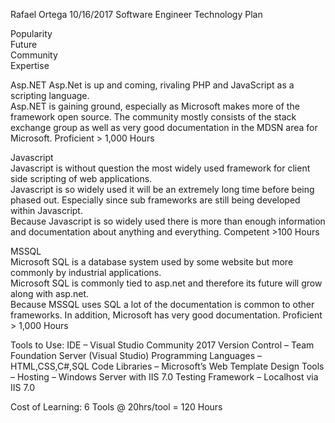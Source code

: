 Rafael Ortega
10/16/2017
Software Engineer
Technology Plan

Popularity	
Future	
Community	
Expertise

Asp.NET
Asp.Net is up and coming, rivaling PHP and JavaScript as a scripting language.	
Asp.NET is gaining ground, especially as Microsoft makes more of the framework open source.	
The community mostly consists of the stack exchange group as well as very good documentation in the MDSN area for Microsoft.
Proficient > 1,000 Hours

Javascript	
Javascript is without question the most widely used framework for client side scripting of web applications.	
Javascript is so widely used it will be an extremely long time before being phased out. 
Especially since sub frameworks are still being developed within Javascript.	
Because Javascript is so widely used there is more than enough information and documentation about anything and everything.	
Competent >100 Hours

MSSQL	
Microsoft SQL is a database system used by some website but more commonly by industrial applications.	
Microsoft SQL is commonly tied to asp.net and therefore its future will grow along with asp.net.	
Because MSSQL uses SQL a lot of the documentation is common to other frameworks. 
In addition, Microsoft has very good documentation.	
Proficient > 1,000 Hours


Tools to Use:
IDE – Visual Studio Community 2017
Version Control – Team Foundation Server (Visual Studio)
Programming Languages – HTML,CSS,C#,SQL
Code Libraries – Microsoft’s Web Template 
Design Tools – 
Hosting – Windows Server with IIS 7.0
Testing Framework – Localhost via IIS 7.0

Cost of Learning: 6 Tools @ 20hrs/tool = 120 Hours

